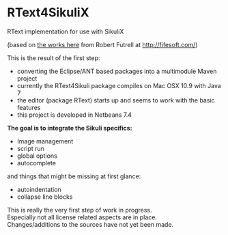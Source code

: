 RText4SikuliX
=============

RText implementation for use with SikuliX 

(based on [the works here](https://github.com/bobbylight) from Robert Futrell at http://fifesoft.com/)

This is the result of the first step:
- converting the Eclipse/ANT based packages into a multimodule Maven project
- currently the RText4Sikuli package compiles on Mac OSX 10.9 with Java 7
- the editor (package RText) starts up and seems to work with the basic features
- this project is developed in Netbeans 7.4
 
**The goal is to integrate the Sikuli specifics:** 
- Image management
- script run
- global options
- autocomplete 

and things that might be missing at first glance:
- autoindentation
- collapse line blocks

This is really the very first step of work in progress.<br/>
Especially not all license related aspects are in place.<br/>
Changes/additions to the sources have not yet been made.<br/> 



